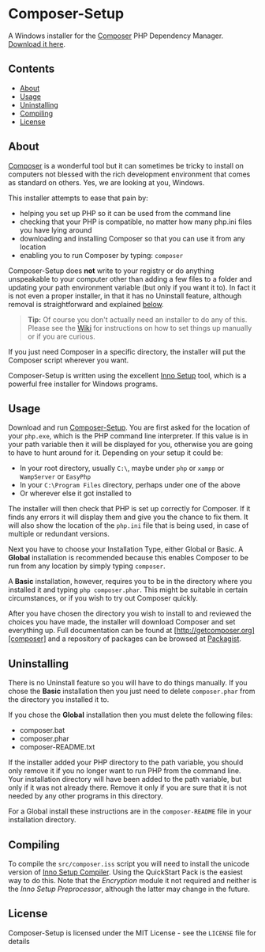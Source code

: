 # Composer-Setup

A Windows installer for the [Composer][composer] PHP Dependency Manager. [Download it here][download].

## Contents
* [About](#About)
* [Usage](#Usage)
* [Uninstalling](#Uninstalling)
* [Compiling](#Compiling)
* [License](#License)

<a name="About"></a>
## About

[Composer][composer] is a wonderful tool but it can sometimes be tricky to install on computers not blessed with the rich development environment that comes as standard on others. Yes, we are looking at you, Windows.

This installer attempts to ease that pain by:

* helping you set up PHP so it can be used from the command line
* checking that your PHP is compatible, no matter how many php.ini files you have lying around
* downloading and installing Composer so that you can use it from any location
* enabling you to run Composer by typing: `composer`

Composer-Setup does **not** write to your registry or do anything unspeakable to your computer other than adding a few files to a folder and updating your path environment variable (but only if you want it to). In fact it is not even a proper installer, in that it has no Uninstall feature, although removal is straightforward and explained [below](#Uninstalling).

> **Tip:** Of course you don't actually need an installer to do any of this. Please see the [Wiki][manual] for instructions on how to set things up manually or if you are curious.

If you just need Composer in a specific directory, the installer will put the Composer script wherever you want.

Composer-Setup is written using the excellent [Inno Setup][inno] tool, which is a powerful free installer for Windows programs.

<a name="Usage"></a>
## Usage
Download and run [Composer-Setup][download]. You are first asked for the location of your `php.exe`, which is the PHP command line interpreter. If this value is in your path variable then it will be displayed for you, otherwise you are going to have to hunt around for it. Depending on your setup it could be:

* In your root directory, usually `C:\`, maybe under `php` or `xampp` or `WampServer` or `EasyPhp`
* In your `C:\Program Files` directory, perhaps under one of the above
* Or wherever else it got installed to

The installer will then check that PHP is set up correctly for Composer. If it finds any errors it will display them and give you the chance to fix them. It will also show the location of the `php.ini` file that is being used, in case of multiple or redundant versions.

Next you have to choose your Installation Type, either Global or Basic. A **Global** installation is recommended because this enables Composer to be run from any location by simply typing `composer`.

A **Basic** installation, however, requires you to be in the directory where you installed it and typing `php composer.phar`. This might be suitable in certain circumstances, or if you wish to try out Composer quickly.

After you have chosen the directory you wish to install to and reviewed the choices you have made, the installer will download Composer and set everything up. Full documentation can be found at [http://getcomposer.org][composer] and a repository of packages can be browsed at [Packagist][packagist].

<a name="Uninstalling"></a>
## Uninstalling

There is no Uninstall feature so you will have to do things manually. If you chose the **Basic** installation then you just need to delete `composer.phar` from the directory you installed it to.

If you chose the **Global** installation then you must delete the following files:

* composer.bat
* composer.phar
* composer-README.txt

If the installer added your PHP directory to the path variable, you should only remove it if you no longer want to run PHP from the command line. Your installation directory will have been added to the path variable, but only if it was not already there. Remove it only if you are sure that it is not needed by any other programs in this directory.

For a Global install these instructions are in the `composer-README` file in your installation directory.

<a name="Compiling"></a>
## Compiling

To compile the `src/composer.iss` script you will need to install the unicode version of [Inno Setup Compiler][compiler]. Using the QuickStart Pack is the easiest way to do this. Note that the *Encryption* module it not required and neither is the *Inno Setup Preprocessor*, although the latter may change in the future.


<a name="License"></a>
## License

Composer-Setup is licensed under the MIT License - see the `LICENSE` file for details


  [composer]:   http://getcomposer.org
  [download]:   https://github.com/johnstevenson/composer-setup/raw/master/Composer-Setup.exe
  [inno]:       http://www.jrsoftware.org/isinfo.php
  [packagist]:  https://packagist.org/
  [manual]:     https://github.com/johnstevenson/composer-setup/wiki/Manual-installation
  [compiler]:   http://www.jrsoftware.org/isdl.php

